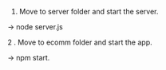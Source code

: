 1. Move to server folder and start the server.

-> node server.js

2 . Move to ecomm folder and start the app.

-> npm start.
